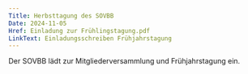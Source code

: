 ```yaml
---
Title: Herbsttagung des SOVBB
Date: 2024-11-05
Href: Einladung zur Frühlingstagung.pdf
LinkText: Einladungsschreiben Frühjahrstagung
---
```

Der SOVBB lädt zur Mitgliederversammlung und Frühjahrstagung ein.

